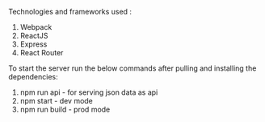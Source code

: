 Technologies and frameworks used :
1. Webpack
2. ReactJS
3. Express
4. React Router

To start the server run the below commands after pulling and installing the dependencies:
1. npm run api               - for serving json data as api
2. npm start                 - dev mode
3. npm run build             - prod mode
